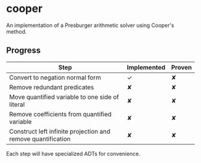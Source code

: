 cooper
======

An implementation of a Presburger arithmetic solver using Cooper's method.

Progress
--------

| Step | Implemented | Proven |
| ---- | ----------- | ------ |
| Convert to negation normal form                              | ✓ | ✘ |
| Remove redundant predicates                                  | ✘ | ✘ |
| Move quantified variable to one side of literal              | ✘ | ✘ |
| Remove coefficients from quantified variable                 | ✘ | ✘ |
| Construct left infinite projection and remove quantification | ✘ | ✘ |

Each step will have specialized ADTs for convenience.

